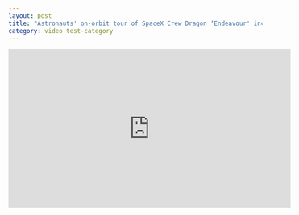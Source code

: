 ```yaml
---
layout: post
title: "Astronauts' on-orbit tour of SpaceX Crew Dragon ‘Endeavour' includes ‘zero-g dinosaur'"
category: video test-category
---
```


<iframe width="560" height="315" src="https://www.youtube-nocookie.com/embed/XgY4NKoT9SQ" frameborder="0" allow="accelerometer; autoplay; encrypted-media; gyroscope; picture-in-picture" allowfullscreen></iframe>
